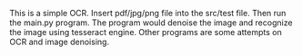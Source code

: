 This is a simple OCR. Insert pdf/jpg/png file into the src/test file. Then run the main.py program. The program would denoise the image and recognize the image using tesseract engine. Other programs are some attempts on OCR and image denoising.
